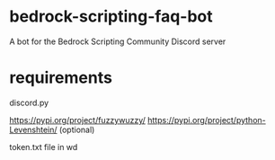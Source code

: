# bedrock-scripting-faq-bot
A bot for the Bedrock Scripting Community Discord server

# requirements
discord.py

https://pypi.org/project/fuzzywuzzy/
https://pypi.org/project/python-Levenshtein/ (optional)

token.txt file in wd
